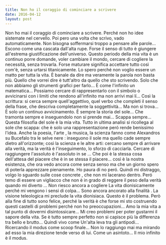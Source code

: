 ```yaml
---
title: Non ho il coraggio di cominciare a scrivere
date: 2016-04-12
layout: post
---
```


Non ho mai il coraggio di cominciare a scrivere. Perché non ho idee sistemate nel cervello. Poi pero una volta che scrivo, vado automaticamente. Non bisogna soffermarsi troppo a pensare alle parole... Escono come una cascata dall'alta rupe. Forse il senso di tutto è giungere all'estrema giustificazione dell'universo. Questo periodo della mia vita è un continuo porre domande, voler cambiare il mondo, cercare di cogliere la necessità, senza trovarla. Forse maturare significa accettare tutto così com'è, senza urtarsi titanicamente. Lo spero perché non voglio essere un matto per tutta la vita. È banale da dire ma veramente la parola non basta più. Quello che vorrei dire è tutt'altro da quello che sto scrivendo. Solo che non abbiamo gli strumenti grafici per farlo... È come l'infinito un matematica... Possiamo cercare di rappresentarlo con il simbolo o avvicinarsi con i limiti che rendono all'infinito ma non arrivi mai lí... Così la scrittura: si cerca sempre quell'aggettivo, quel verbo che completi il senso della frase, che descriva completamente la soggettività... Ma non si trova... È solo un continuo avvicinamento. È sempre la storia del sole... Che tramonta sempre e inseguendolo non si prende mai... Scappa sempre... Questa filosofia del sole è la mia vita. Tutto in ultima analisi si ricollega al sole che scappa: che è solo una rappresentazione peró rende benissimo l'idea. Anche la poesia, l'arte , la musica, la scienza fanno come Alexandros su Bucefalo tra le selve nere : inseguono il sole ma quello cade sempre dietro all'orizzonte; così la scienza e le altre arti: cercano sempre di arrivare alla verità, ma la verità è l'inseguimento, lo sforzo di cacciarla. Cercare di raggiungere l'assoluto è l'assoluto in se ... Che poi è la stessa cosa dell'attesa del piacere che è in se stessa il piacere... così è la nostra esistenza, che ora vedo ancora come senza senso ma che un giorno spero di poterla apprezzare pienamente. Ho paura di no peró. Quindi mi distraggo, volgo lo sguardo sulle cose concrete , che non mi lacerano dentro. Peró temo di essere un vigliacco che non è in grado di reggere il peso della verità quando mi diverto ... Non riesco ancora a cogliere La vita dionisicamente perché mi vengono i sensi di colpa... Sono ancora ancorato alla finalità . La visione teleologica mi preclude la vita dionisiaca. Questo è il problema. Però alla fine di tutto sono felice, perché la verità è che forse mi sto costruendo questi castelli di problemi perché non ho preoccupazioni... Amo la mia vita a tal punto di dovermi disintossicare... Mi creo problemi per poter gustarmi il sapore della vita. Se è tutto sempre perfetto non si capisce più la differenza tra bello e brutto... Quindi vivo come
Un'alta leva tra gli antipodi... Ricercando il modus come scoop finale... Non lo raggiungo mai ma mirando ad esso la mia direzione tende verso di lui. Come un asintoto... Il mio infinito è il modus.

